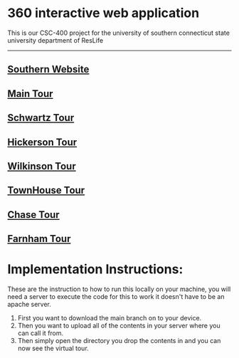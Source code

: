 # 360 interactive web application 
This is our CSC-400 project for the university of southern connecticut state university department of ResLife

---
## [Southern Website](https://inside.southernct.edu/virtual-tour)
## [Main Tour](https://fj99.github.io/360-Tour/)

## [Schwartz Tour](https://fj99.github.io/360-Tour/SchwartzHall/)

## [Hickerson Tour](https://fj99.github.io/360-Tour/HickersonHall/)

## [Wilkinson Tour](https://fj99.github.io/360-Tour/WilkinsonHall/)

## [TownHouse Tour](https://fj99.github.io/360-Tour/TownHouse/)

## [Chase Tour](https://fj99.github.io/360-Tour/ChaseHall/)

## [Farnham Tour](https://fj99.github.io/360-Tour/FarnhamHall/)

# Implementation Instructions:
These are the instruction to how to run this locally on your machine, you will need a server to execute the code for this to work it doesn't have to be an apache server. 

1. First you want to download the main branch on to your device.
2. Then you want to upload all of the contents in your server where you can call it from.
3. Then simply open the directory you drop the contents in and you can now see the virtual tour.
